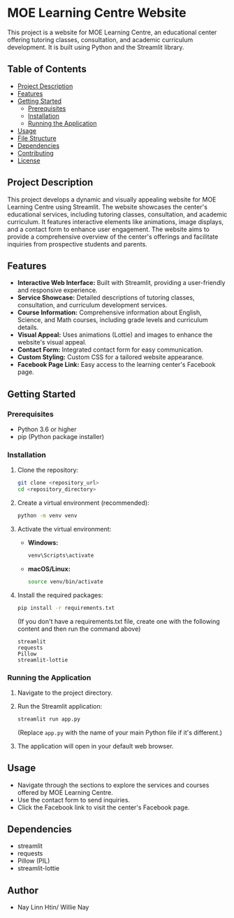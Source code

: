 # MOE Learning Centre Website

This project is a website for MOE Learning Centre, an educational center offering tutoring classes, consultation, and academic curriculum development. It is built using Python and the Streamlit library.

## Table of Contents

- [Project Description](#project-description)
- [Features](#features)
- [Getting Started](#getting-started)
  - [Prerequisites](#prerequisites)
  - [Installation](#installation)
  - [Running the Application](#running-the-application)
- [Usage](#usage)
- [File Structure](#file-structure)
- [Dependencies](#dependencies)
- [Contributing](#contributing)
- [License](#license)

## Project Description

This project develops a dynamic and visually appealing website for MOE Learning Centre using Streamlit. The website showcases the center's educational services, including tutoring classes, consultation, and academic curriculum. It features interactive elements like animations, image displays, and a contact form to enhance user engagement. The website aims to provide a comprehensive overview of the center's offerings and facilitate inquiries from prospective students and parents.

## Features

- **Interactive Web Interface:** Built with Streamlit, providing a user-friendly and responsive experience.
- **Service Showcase:** Detailed descriptions of tutoring classes, consultation, and curriculum development services.
- **Course Information:** Comprehensive information about English, Science, and Math courses, including grade levels and curriculum details.
- **Visual Appeal:** Uses animations (Lottie) and images to enhance the website's visual appeal.
- **Contact Form:** Integrated contact form for easy communication.
- **Custom Styling:** Custom CSS for a tailored website appearance.
- **Facebook Page Link:** Easy access to the learning center's Facebook page.

## Getting Started

### Prerequisites

- Python 3.6 or higher
- pip (Python package installer)

### Installation

1.  Clone the repository:

    ```bash
    git clone <repository_url>
    cd <repository_directory>
    ```

2.  Create a virtual environment (recommended):

    ```bash
    python -m venv venv
    ```

3.  Activate the virtual environment:

    -   **Windows:**

        ```bash
        venv\Scripts\activate
        ```

    -   **macOS/Linux:**

        ```bash
        source venv/bin/activate
        ```

4.  Install the required packages:

    ```bash
    pip install -r requirements.txt
    ```

    (If you don't have a requirements.txt file, create one with the following content and then run the command above)
    ```
    streamlit
    requests
    Pillow
    streamlit-lottie
    ```

### Running the Application

1.  Navigate to the project directory.
2.  Run the Streamlit application:

    ```bash
    streamlit run app.py
    ```

    (Replace `app.py` with the name of your main Python file if it's different.)

3.  The application will open in your default web browser.

## Usage

-   Navigate through the sections to explore the services and courses offered by MOE Learning Centre.
-   Use the contact form to send inquiries.
-   Click the Facebook link to visit the center's Facebook page.


## Dependencies

-   streamlit
-   requests
-   Pillow (PIL)
-   streamlit-lottie

## Author
- Nay Linn Htin/ Willie Nay

